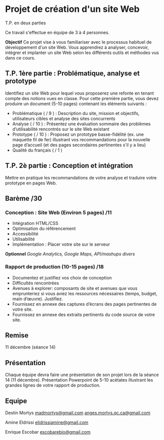 # Projet de création d'un site Web
T.P. en deux parties

Ce travail s'effectue en équipe de 3 à 4 personnes.

**Objectif**
Ce projet vise à vous familiariser avec le processus habituel de développement d'un site Web. Vous apprendrez à analyser, concevoir, intégrer et implanter un site Web selon les différents outils et méthodes vus dans ce cours.

## T.P. 1ère partie : Problématique, analyse et prototype
Identifiez un site Web pour lequel vous proposerez une refonte en tenant compte des notions vues en classe. Pour cette première partie, vous devez produire un document (5-10 pages) contenant les éléments suivants :
* Problématique ( / 9 ) : Description du site, mission et objectifs, utilisateurs cibles et analyse des sites concurrents
* Analyse ( / 10 ) : Présentez une évaluation sommaire des problèmes d’utilisabilité rencontrés sur le site Web existant
* Prototype ( / 10 ) : Proposez  un prototype basse-fidélité (ex. une maquette fil de fer) illustrant vos recommandations pour la nouvelle page d’accueil (et des pages secondaires pertinentes s'il y a lieu)
* Qualité du français ( / 1 )

## T.P. 2è partie : Conception et intégration
Mettre en pratique les recommandations de votre analyse et traduire votre prototype en pages Web.

## Barème /30
### Conception : Site Web (Environ 5 pages) /11
* Intégration HTML/CSS
* Optimisation du référencement
* Accessibilité
* Utilisabilité
* Implémentation : Placer votre site sur le serveur

**Optionnel**
_Google Analytics, Google Maps, API/mashups divers_
### Rapport de production (10-15 pages) /18
* Documentez et justifiez vos choix de conception
* Difficultés rencontrées
* Avenues à explorer: composants de site et avenues que vous emprunteriez si vous aviez les ressources nécessaires (temps, budget, main d’œuvre). Justifiez.
* Fournissez en annexe des captures d’écrans des pages pertinentes de votre site.
* Fournissez en annexe des extraits pertinents du code source de votre site.
## Remise
11 décembre (séance 14)

## Présentation
Chaque équipe devra faire une présentation de son projet lors de la séance 14 (11 décembre). Présentation Powerpoint de 5-10 acétates illustrant les grandes lignes de votre rapport de production.

## Equipe
Destin Mortys
madmortys@gmail.com
anges.mortys.qc.ca@gmail.com

Amine Eldrissi
elidrissiamine@gmail.com

Enrique Escobar
escobarebio@gmail.com